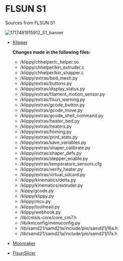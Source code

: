 # FLSUN S1
Sources from FLSUN S1

![1717481915912_S1_banner](https://github.com/Guilouz/Flsun-S1/assets/12702322/9e41a6b0-dbc6-4a94-a95f-e4d0dd13ed8c)

- [Klipper](https://github.com/Guilouz/Flsun-S1-Klipper)

  **Changes made in the following files:**
    - /klippy/chhelper/c_helper.so
    - /klippy/chhelper/kin_extruder.c
    - /klippy/chhelper/kin_shapper.c
    - /klippy/extras/bed_mesh.py
    - /klippy/extras/buttons.py
    - /klippy/extras/display_status.py
    - /klippy/extras/filament_motion_sensor.py
    - /klippy/extras/flsun_warning.py
    - /klippy/extras/gcode_button.py
    - /klippy/extras/gcode_move.py
    - /klippy/extras/gcode_shell_command.py
    - /klippy/extras/heater_bed.py
    - /klippy/extras/heaters.py
    - /klippy/extras/homing.py
    - /klippy/extras/print_stats.py
    - /klippy/extras/save_variables.py
    - /klippy/extras/shaper_calibrate.py
    - /klippy/extras/shaper_defs.py
    - /klippy/extras/stepper_enable.py
    - /klippy/extras/temperature_sensors.cfg
    - /klippy/extras/verify_heater.py
    - /klippy/extras/virtual_sdcard.py
    - /klippy/kinematics/delta.py
    - /klippy/kinematics/extruder.py
    - /kippy/gcode.py
    - /klippy/klippy.py
    - /klippy/mcu.py
    - /klippy/toolhead.py
    - /klippy/webhook.py
    - /lib/cmsis-core/core_cm7.h
    - /lib/kmconfig/menuconfig.py
    - /lib/samd21/samd21a/include/pio/samd21j16a.h
    - /lib/samd21/samd21a/include/pio/samd21j17a.h
  
- [Moonraker](https://github.com/Guilouz/Flsun-S1-Moonraker)

- [FlsunSlicer](https://github.com/Flsun3d/FlsunSlicer)
